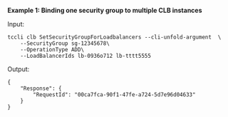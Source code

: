 **Example 1: Binding one security group to multiple CLB instances**



Input: 

```
tccli clb SetSecurityGroupForLoadbalancers --cli-unfold-argument  \
    --SecurityGroup sg-12345678\
    --OperationType ADD\
    --LoadBalancerIds lb-0936o712 lb-tttt5555
```

Output: 
```
{
    "Response": {
        "RequestId": "00ca7fca-90f1-47fe-a724-5d7e96d04633"
    }
}
```

